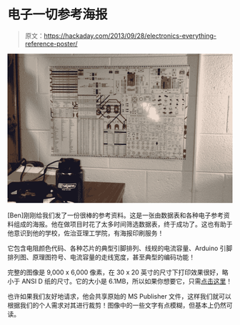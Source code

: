 # 电子一切参考海报

> 原文：<https://hackaday.com/2013/09/28/electronics-everything-reference-poster/>

![2013-09-26-14-47-35](img/c2a20e7346759e22217b852814ed8d44.png)

[Ben]刚刚给我们发了一份很棒的参考资料。这是一张由数据表和各种电子参考资料组成的海报。他在做项目时花了太多时间筛选数据表，终于成功了。这也有助于他意识到他的学校，佐治亚理工学院，有海报印刷服务！

它包含电阻颜色代码、各种芯片的典型引脚排列、线规的电流容量、Arduino 引脚排列图、原理图符号、电流容量的走线宽度，甚至典型的编码功能！

完整的图像是 9,000 x 6,000 像素，在 30 x 20 英寸的尺寸下打印效果很好，略小于 ANSI D 纸的尺寸。它的大小是 6.1MB，所以如果你想要它，只需[点击这里](http://builtbybendotnet.files.wordpress.com/2013/09/electronicsposterv2.jpg)！

也许如果我们友好地请求，他会共享原始的 MS Publisher 文件，这样我们就可以根据我们的个人需求对其进行裁剪！图像中的一些文字有点模糊，但基本上仍然可读。